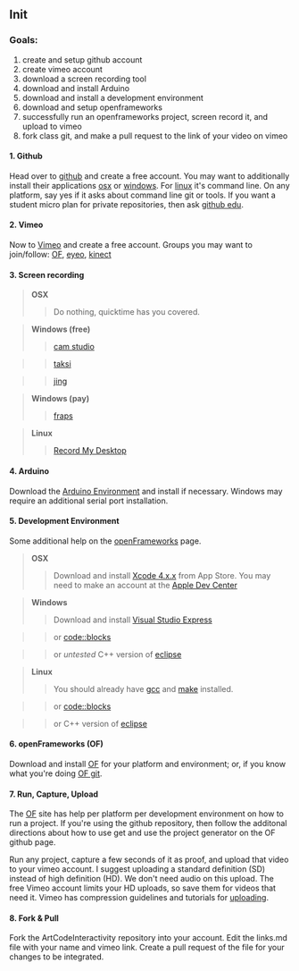 ## Init

### Goals:

1. create and setup github account
2. create vimeo account
3. download a screen recording tool
4. download and install Arduino
5. download and install a development environment
6. download and setup openframeworks
7. successfully run an openframeworks project, screen record it, and upload to vimeo
8. fork class git, and make a pull request to the link of your video on vimeo


#### 1. Github
Head over to [github](https://github.com/) and create a free account. You may want to additionally install their applications [osx](http://mac.github.com) or [windows](http://windows.github.com). For [linux](https://help.github.com/articles/set-up-git#platform-linux) it's command line. On any platform, say yes if it asks about command line git or tools. If you want a student micro plan for private repositories, then ask [github edu](https://github.com/edu).

#### 2. Vimeo
Now to [Vimeo](https://vimeo.com/) and create a free account. Groups you may want to join/follow: [OF](https://vimeo.com/groups/openframeworks), [eyeo](https://vimeo.com/eyeofestival), [kinect](https://vimeo.com/groups/kinect)

#### 3. Screen recording 
> __OSX__ 
>> Do nothing, quicktime has you covered. 

> __Windows (free)__ 
>> [cam studio](http://camstudio.org)

>> [taksi](http://taksi.sourceforge.net)

>> [jing](http://www.techsmith.com/jing.html)

> __Windows (pay)__
>> [fraps](http://www.fraps.com)

> __Linux__
>>	[Record My Desktop](http://recordmydesktop.sourceforge.net/about.php)


#### 4. Arduino
Download the [Arduino Environment](http://www.arduino.cc/) and install if necessary. Windows may require an additional serial port installation. 


#### 5. Development Environment
Some additional help on the [openFrameworks](http://www.openframeworks.cc/download/) page.

> __OSX__ 
>> Download and install [Xcode 4.x.x](https://developer.apple.com/xcode/) from App Store. You may need to make an account at the [Apple Dev Center](https://connect.apple.com/)

> __Windows__ 
>> Download and install [Visual Studio Express](https://www.microsoft.com/visualstudio/eng/products/visual-studio-express-for-windows-desktop)

>> or [code::blocks](http://www.codeblocks.org)

>> or _untested_ C++ version of [eclipse](http://www.eclipse.org)


> __Linux__
>>	You should already have [gcc](http://gcc.gnu.org/) and [make](https://www.gnu.org/software/make/) installed. 

>> or [code::blocks](http://www.codeblocks.org)

>> or C++ version of [eclipse](http://www.eclipse.org)

#### 6. openFrameworks (OF)
Download and install [OF](http://www.openframeworks.cc/download/) for your platform and environment; or, if you know what you're doing [OF git](https://github.com/openframeworks/openFrameworks).

#### 7. Run, Capture, Upload
The [OF](http://www.openframeworks.cc/download/) site has help per platform per development environment on how to run a project. If you're using the github repository, then follow the additonal directions about how to use get and use the project generator on the OF github page.

Run any project, capture a few seconds of it as proof, and upload that video to your vimeo account. I suggest uploading a standard definition (SD) instead of high definition (HD). We don't need audio on this upload. The free Vimeo account limits your HD uploads, so save them for videos that need it. Vimeo has compression guidelines and tutorials for [uploading](https://vimeo.com/help/compression).

#### 8. Fork & Pull
Fork the ArtCodeInteractivity repository into your account. Edit the links.md file with your name and vimeo link. Create a pull request of the file for your changes to be integrated.

